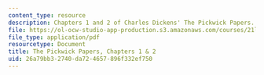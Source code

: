 ```yaml
---
content_type: resource
description: Chapters 1 and 2 of Charles Dickens' The Pickwick Papers.
file: https://ol-ocw-studio-app-production.s3.amazonaws.com/courses/21l-430-popular-culture-and-narrative-serial-storytelling-spring-2013/26a79bb32740da724657896f332ef750_MIT21L_430S13_pickwick_1.pdf
file_type: application/pdf
resourcetype: Document
title: The Pickwick Papers, Chapters 1 & 2
uid: 26a79bb3-2740-da72-4657-896f332ef750
---
```

